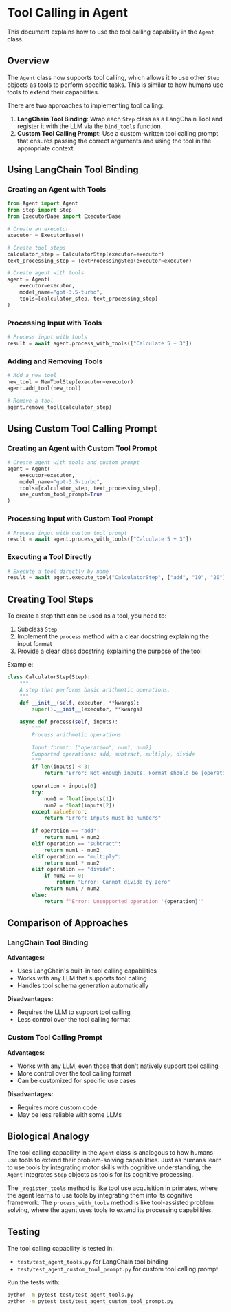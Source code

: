 # Tool Calling in Agent

This document explains how to use the tool calling capability in the `Agent` class.

## Overview

The `Agent` class now supports tool calling, which allows it to use other `Step` objects as tools to perform specific tasks. This is similar to how humans use tools to extend their capabilities.

There are two approaches to implementing tool calling:

1. **LangChain Tool Binding**: Wrap each `Step` class as a LangChain Tool and register it with the LLM via the `bind_tools` function.
2. **Custom Tool Calling Prompt**: Use a custom-written tool calling prompt that ensures passing the correct arguments and using the tool in the appropriate context.

## Using LangChain Tool Binding

### Creating an Agent with Tools

```python
from Agent import Agent
from Step import Step
from ExecutorBase import ExecutorBase

# Create an executor
executor = ExecutorBase()

# Create tool steps
calculator_step = CalculatorStep(executor=executor)
text_processing_step = TextProcessingStep(executor=executor)

# Create agent with tools
agent = Agent(
    executor=executor,
    model_name="gpt-3.5-turbo",
    tools=[calculator_step, text_processing_step]
)
```

### Processing Input with Tools

```python
# Process input with tools
result = await agent.process_with_tools(["Calculate 5 + 3"])
```

### Adding and Removing Tools

```python
# Add a new tool
new_tool = NewToolStep(executor=executor)
agent.add_tool(new_tool)

# Remove a tool
agent.remove_tool(calculator_step)
```

## Using Custom Tool Calling Prompt

### Creating an Agent with Custom Tool Prompt

```python
# Create agent with tools and custom prompt
agent = Agent(
    executor=executor,
    model_name="gpt-3.5-turbo",
    tools=[calculator_step, text_processing_step],
    use_custom_tool_prompt=True
)
```

### Processing Input with Custom Tool Prompt

```python
# Process input with custom tool prompt
result = await agent.process_with_tools(["Calculate 5 + 3"])
```

### Executing a Tool Directly

```python
# Execute a tool directly by name
result = await agent.execute_tool("CalculatorStep", ["add", "10", "20"])
```

## Creating Tool Steps

To create a step that can be used as a tool, you need to:

1. Subclass `Step`
2. Implement the `process` method with a clear docstring explaining the input format
3. Provide a clear class docstring explaining the purpose of the tool

Example:

```python
class CalculatorStep(Step):
    """
    A step that performs basic arithmetic operations.
    """
    def __init__(self, executor, **kwargs):
        super().__init__(executor, **kwargs)
    
    async def process(self, inputs):
        """
        Process arithmetic operations.
        
        Input format: ["operation", num1, num2]
        Supported operations: add, subtract, multiply, divide
        """
        if len(inputs) < 3:
            return "Error: Not enough inputs. Format should be [operation, num1, num2]"
        
        operation = inputs[0]
        try:
            num1 = float(inputs[1])
            num2 = float(inputs[2])
        except ValueError:
            return "Error: Inputs must be numbers"
        
        if operation == "add":
            return num1 + num2
        elif operation == "subtract":
            return num1 - num2
        elif operation == "multiply":
            return num1 * num2
        elif operation == "divide":
            if num2 == 0:
                return "Error: Cannot divide by zero"
            return num1 / num2
        else:
            return f"Error: Unsupported operation '{operation}'"
```

## Comparison of Approaches

### LangChain Tool Binding

**Advantages:**
- Uses LangChain's built-in tool calling capabilities
- Works with any LLM that supports tool calling
- Handles tool schema generation automatically

**Disadvantages:**
- Requires the LLM to support tool calling
- Less control over the tool calling format

### Custom Tool Calling Prompt

**Advantages:**
- Works with any LLM, even those that don't natively support tool calling
- More control over the tool calling format
- Can be customized for specific use cases

**Disadvantages:**
- Requires more custom code
- May be less reliable with some LLMs

## Biological Analogy

The tool calling capability in the `Agent` class is analogous to how humans use tools to extend their problem-solving capabilities. Just as humans learn to use tools by integrating motor skills with cognitive understanding, the `Agent` integrates `Step` objects as tools for its cognitive processing.

The `_register_tools` method is like tool use acquisition in primates, where the agent learns to use tools by integrating them into its cognitive framework. The `process_with_tools` method is like tool-assisted problem solving, where the agent uses tools to extend its processing capabilities.

## Testing

The tool calling capability is tested in:
- `test/test_agent_tools.py` for LangChain tool binding
- `test/test_agent_custom_tool_prompt.py` for custom tool calling prompt

Run the tests with:

```bash
python -m pytest test/test_agent_tools.py
python -m pytest test/test_agent_custom_tool_prompt.py
``` 